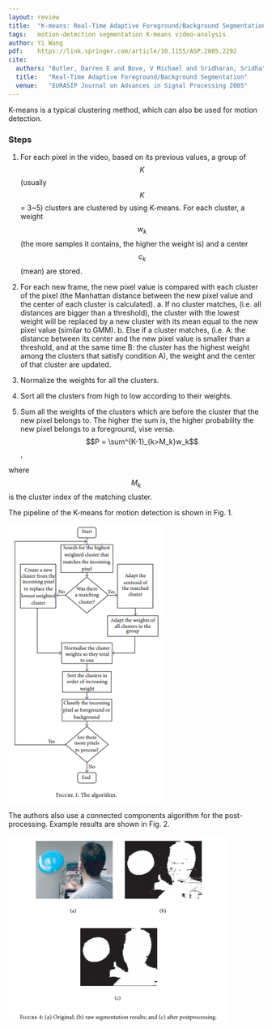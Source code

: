 ```yaml
---
layout: review
title:  "K-means: Real-Time Adaptive Foreground/Background Segmentation"
tags:   motion-detection segmentation K-means video-analysis
author: Yi Wang
pdf:    https://link.springer.com/article/10.1155/ASP.2005.2292
cite:
  authors: "Butler, Darren E and Bove, V Michael and Sridharan, Sridha"
  title:   "Real-Time Adaptive Foreground/Background Segmentation"
  venue:   "EURASIP Journal on Advances in Signal Processing 2005"
---
```


K-means is a typical clustering method, which can also be used for motion detection. 

### Steps
1. For each pixel in the video, based on its previous values, a group of $$K$$ (usually $$K$$ = 3~5) clusters are clustered by using K-means. For each cluster, a weight $$w_k$$ (the more samples it contains, the higher the weight is) and a center $$c_k$$ (mean) are stored.

2. For each new frame, the new pixel value is compared with each cluster of the pixel (the Manhattan distance between the new pixel value and the center of each cluster is calculated). 
	a. If no cluster matches, (i.e. all distances are bigger than a threshold), the cluster with the lowest weight will be replaced by a new cluster with its mean equal to the new pixel value (similar to GMM). 
	b. Else if a cluster matches, (i.e. A: the distance between its center and the new pixel value is smaller than a threshold, and at the same time B: the cluster has the highest weight among the clusters that satisfy condition A), the weight and the center of that cluster are updated.

3. Normalize the weights for all the clusters.

4. Sort all the clusters from high to low according to their weights.

5. Sum all the weights of the clusters which are before the cluster that the new pixel belongs to. The higher the sum is, the higher probability the new pixel belongs to a foreground, vise versa.
$$P = \sum^{K-1}_{k>M_k}w_k$$,

where $$M_k$$ is the cluster index of the matching cluster.

The pipeline of the K-means for motion detection is shown in Fig. 1.

![](/article/images/Kmeans/Kmeans_pipeline.png)

The authors also use a connected components algorithm for the post-processing. Example results are shown in Fig. 2.

![](/article/images/Kmeans/Kmeans_result.png)
